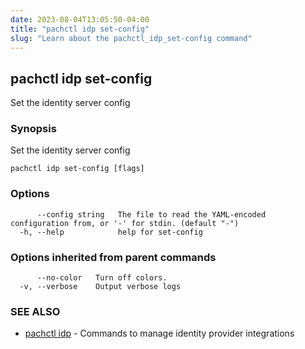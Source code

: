 ```yaml
---
date: 2023-08-04T13:05:50-04:00
title: "pachctl idp set-config"
slug: "Learn about the pachctl_idp_set-config command"
---
```


## pachctl idp set-config

Set the identity server config

### Synopsis

Set the identity server config

```
pachctl idp set-config [flags]
```

### Options

```
      --config string   The file to read the YAML-encoded configuration from, or '-' for stdin. (default "-")
  -h, --help            help for set-config
```

### Options inherited from parent commands

```
      --no-color   Turn off colors.
  -v, --verbose    Output verbose logs
```

### SEE ALSO

* [pachctl idp](/commands/pachctl_idp/)	 - Commands to manage identity provider integrations

